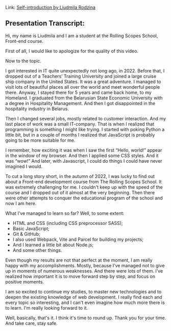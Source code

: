 Link: [Self-introduction by Liudmila Rodzina](https://www.youtube.com/channel/UCBl5Kq8aNruixEygv00lV8g)

## Presentation Transcript:

Hi, my name is Liudmila and I am a student at the Rolling Scopes School, Front-end course.

First of all, I would like to apologize for the quality of this video.

Now to the topic.

I got interested in IT quite unexpectedly not long ago, in 2022.
Before that, I dropped out of a Teachers’ Training University and joined a large cruise ship company in the United States.
It was a great adventure. I managed to visit lots of beautiful places all over the world and meet wonderful people there.
Anyway, I stayed there for 5 years and came back home, to my Homeland.
I graduated from the Belarusian State Economic University with a degree in Hospitality Management.
And then I got disappointed in the hospitality industry in Belarus.

Then I changed several jobs, mostly related to customer interaction.
And my last place of work was a small IT-company.
That is when I realized that programming is something I might like trying.
I started with poking Python a little bit, but in a couple of months I realized that JavaScript is probably going to be more suitable for me.

I remember, how exciting it was when I saw the first “Hello, world!” appear in the window of my browser.
And then I applied some CSS styles. And it was “wow!”
And later, with Javascript, I could do things I could have never imagined I would.

To cut a long story short, in the autumn of 2022, I was lucky to find out about a Front-end development course from The Rolling Scopes School.
It was extremely challenging for me. I couldn't keep up with the speed of the course and I dropped out of it almost at the very beginning.
Then there were other attempts to conquer the educational program of the school and now I am here.

What I’ve managed to learn so far? Well, to some extent:

- HTML and CSS (including CSS preprocessor SASS);
- Basic JavaScript;
- Git & GitHub;
- I also used Webpack, Vite and Parcel for building my projects;
- And I learned a little bit about Node.js;
- And some other things.

Even though my results are not that perfect at the moment, I am really happy with my accomplishments.
Mostly, because I’ve managed not to give up in moments of numerous weaknesses. And there were lots of them.
I’ve realized how important it is to move forward step by step, and focus on positive moments.

I am so excited to continue my studies, to master new technologies and to deepen the existing knowledge of web development.
I really find each and every topic so interesting, and I can't even imagine how much more there is to learn. I'm really looking forward to it.

Well, basically, that's it. I think it's time to round up. Thank you for your time. And take care, stay safe.
